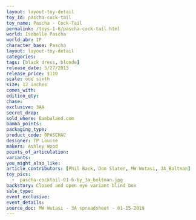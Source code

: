 ```yaml
---
layout: layout-toy-detail 
toy_id: pascha-cock-tail
toy_name: Pascha - Cock-Tail
permalink: /toys-1-6/pascha-cock-tail.html
world: Isobelle Pascha
world_abr: IP
character_base: Pascha
layout: layout-toy-detail
categories: 
tags: [black dress, blonde]
release_date: 5/27/2013
release_price: $110 
scale: one sixth
size: 12 inches
comes_with: 
edition_qty: 
chase: 
exclusive: 3AA
secret_drop: 
sold_where: Bambaland.com
bamba_points: 
packaging_type: 
product_code: 0PASCHAC
designer: TP Louise
makers: Ashley Wood
points_of_articulation: 
variants: 
you_might_also_like: 
article_contributors: [Phil Back, Don Slater, MW Wutasi, 3A_Boltman]
toy_pics: 
  -  pascha-cocktail-01-6-by_3a_boltman.jpg
backstory: Closed and open eye variant blind box
sale_type: 
event_exclusive: 
event_details: 
source_doc: MW Wutasi - 3A spreadsheet - 01-15-2019
---
```

